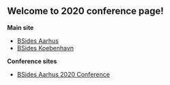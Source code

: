 ## Welcome to 2020 conference page!

**Main site**
- [BSides Aarhus](https://bsidesaar.dk)
- [BSides Koebenhavn](https://bsideskbh.dk)

**Conference sites**
- [BSides Aarhus 2020 Conference](https://2020.bsidesaar.dk)

